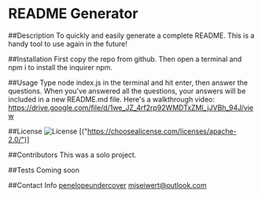 # README Generator

##Description
To quickly and easily generate a complete README. This is a handy tool to use again in the future!

##Installation
First copy the repo from github. Then open a terminal and npm i to install the inquirer npm.

##Usage
Type node index.js in the terminal and hit enter, then answer the questions. When you've answered all the questions, your answers will be included in a new README.md file.
Here's a walkthrough video:
https://drive.google.com/file/d/1we_JZ_4rf2rp92WMDTxZMl_jJVBh_94J/view

##License
![License](https://img.shields.io/badge/License-Apache_2.0-blue.svg)
[("https://choosealicense.com/licenses/apache-2.0/")]

##Contributors
This was a solo project.

##Tests
Coming soon

##Contact Info
[penelopeundercover](https://github.com/penelopeundercover)
mjseiwert@outlook.com

